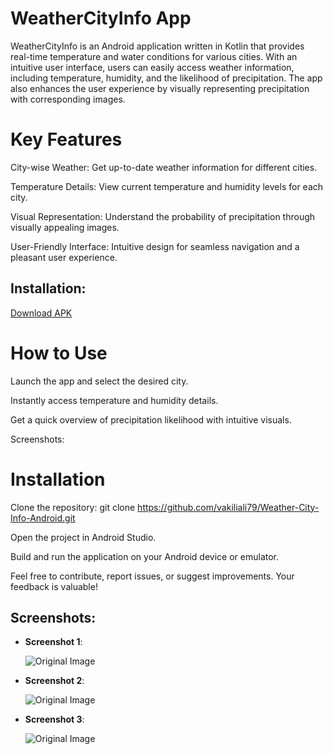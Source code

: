 # WeatherCityInfo App

WeatherCityInfo is an Android application written in Kotlin that provides real-time temperature and water conditions for various cities. With an intuitive user interface, users can easily access weather information, including temperature, humidity, and the likelihood of precipitation. The app also enhances the user experience by visually representing precipitation with corresponding images.

# Key Features

City-wise Weather: Get up-to-date weather information for different cities.

Temperature Details: View current temperature and humidity levels for each city.

Visual Representation: Understand the probability of precipitation through visually appealing images.

User-Friendly Interface: Intuitive design for seamless navigation and a pleasant user experience.

## Installation:

[Download APK](https://raw.githubusercontent.com/vakiliali79/Weather-City-Info-Android/master/Weather-City-Info.apk)

# How to Use

Launch the app and select the desired city.

Instantly access temperature and humidity details.

Get a quick overview of precipitation likelihood with intuitive visuals.

Screenshots:


# Installation

Clone the repository: git clone https://github.com/vakiliali79/Weather-City-Info-Android.git

Open the project in Android Studio.

Build and run the application on your Android device or emulator.

Feel free to contribute, report issues, or suggest improvements. Your feedback is valuable!

## Screenshots:

- **Screenshot 1**:

  ![Original Image](screenshots/1.jpg)

- **Screenshot 2**:

  ![Original Image](screenshots/2.jpg)

- **Screenshot 3**:

  ![Original Image](screenshots/3.jpg)

